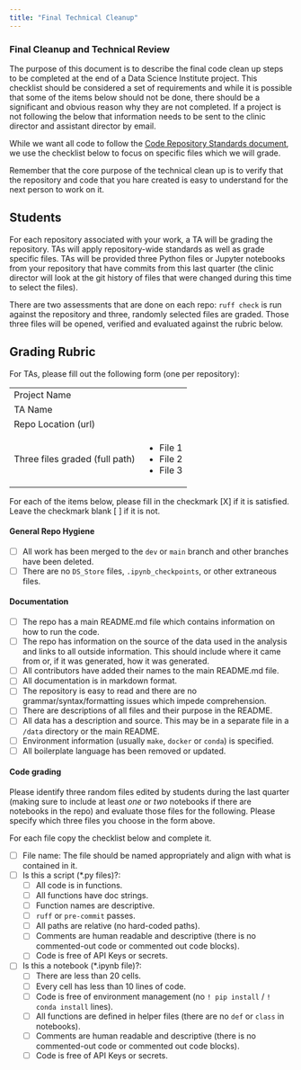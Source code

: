 ```yaml
---
title: "Final Technical Cleanup"
---
```


### Final Cleanup and Technical Review

The purpose of this document is to describe the final code clean up steps to be completed at the end of a Data Science Institute project. This checklist should be considered a set of requirements and while it is possible that some of the items below should not be done, there should be a significant and obvious reason why they are not completed. If a project is not following the below that information needs to be sent to the clinic director and assistant director by email.

While we want all code to follow the [Code Repository Standards document](../coding-standards/coding-standards.md#requirements), we use the checklist below to focus on specific files which we will grade.

Remember that the core purpose of the technical clean up is to verify that the repository and code that you hare created is easy to understand for the next person to work on it.

## Students

For each repository associated with your work, a TA will be grading the repository. TAs will apply repository-wide standards as well as grade specific files. TAs will be provided three Python files or Jupyter notebooks from your repository that have commits from this last quarter (the clinic director will look at the git history of files that were changed during this time to select the files).

There are two assessments that are done on each repo: `ruff check` is run against the repository and three, randomly selected files are graded.  Those three files will be opened, verified and evaluated against the rubric below.

## Grading Rubric

For TAs, please fill out the following form (one per repository):

<table>
  <tbody>
    <tr>
      <td>Project Name</td>
      <td></td>
    </tr>
    <tr>
      <td>TA Name</td>
      <td></td>
    </tr>
    <tr>
      <td>Repo Location (url)</td>
      <td></td>
    </tr>
    <tr>
      <td>Three files graded (full path)</td>
      <td>
        <ul>
          <li>File 1</li>
          <li>File 2</li>
          <li>File 3</li>
        </ul>
      </td>
    </tr>
  </tbody>
</table>

For each of the items below, please fill in the checkmark [X] if it is satisfied. Leave the checkmark blank [ ] if it is not.

#### General Repo Hygiene
- [ ] All work has been merged to the `dev` or `main` branch and other branches have been deleted.
- [ ] There are no `DS_Store` files, `.ipynb_checkpoints`, or other extraneous files.
     
#### Documentation 
- [ ] The repo has a main README.md file which contains information on how to run the code.
- [ ] The repo has information on the source of the data used in the analysis and links to all outside information. This should include where it came from or, if it was generated, how it was generated.
- [ ] All contributors have added their names to the main README.md file.
- [ ] All documentation is in markdown format.
- [ ] The repository is easy to read and there are no grammar/syntax/formatting issues which impede comprehension.
- [ ] There are descriptions of all files and their purpose in the README.
- [ ] All data has a description and source. This may be in a separate file in a `/data` directory or the main README.
- [ ] Environment information (usually `make`, `docker` or `conda`) is specified.
- [ ] All boilerplate language has been removed or updated. 

#### Code grading
Please identify three random files edited by students during the last quarter (making sure to include at least _one_ or _two_ notebooks if there are notebooks in the repo) and evaluate those files for the following. Please specify which three files you choose in the form above.

For each file copy the checklist below and complete it.

- [ ] File name: The file should be named appropriately and align with what is contained in it.
- [ ] Is this a script (*.py files)?: 
    - [ ] All code is in functions.
    - [ ] All functions have doc strings.
    - [ ] Function names are descriptive.
    - [ ] `ruff` or `pre-commit` passes.
    - [ ] All paths are relative (no hard-coded paths).
    - [ ] Comments are human readable and descriptive (there is no commented-out code or commented out code blocks).
    - [ ] Code is free of API Keys or secrets.
- [ ] Is this a notebook (*.ipynb file)?:
    - [ ] There are less than 20 cells.
    - [ ] Every cell has less than 10 lines of code.
    - [ ] Code is free of environment management (no `! pip install` / `! conda install` lines).
    - [ ] All functions are defined in helper files (there are no `def` or `class` in notebooks).
    - [ ] Comments are human readable and descriptive (there is no commented-out code or commented out code blocks).
    - [ ] Code is free of API Keys or secrets.
